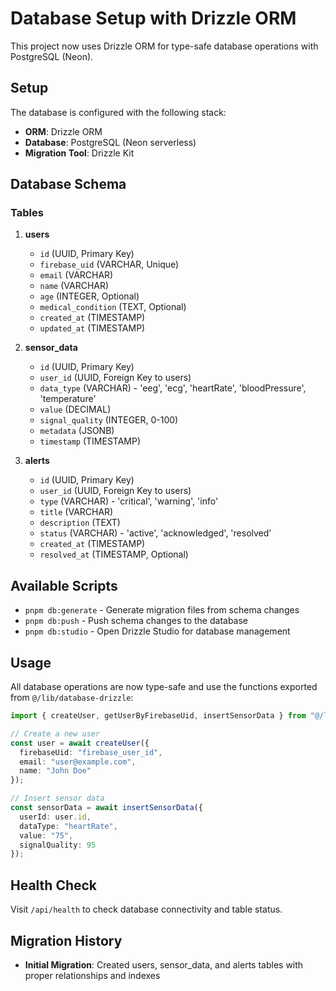 # Database Setup with Drizzle ORM

This project now uses Drizzle ORM for type-safe database operations with PostgreSQL (Neon).

## Setup

The database is configured with the following stack:
- **ORM**: Drizzle ORM
- **Database**: PostgreSQL (Neon serverless)
- **Migration Tool**: Drizzle Kit

## Database Schema

### Tables

1. **users**
   - `id` (UUID, Primary Key)
   - `firebase_uid` (VARCHAR, Unique)
   - `email` (VARCHAR)
   - `name` (VARCHAR)
   - `age` (INTEGER, Optional)
   - `medical_condition` (TEXT, Optional)
   - `created_at` (TIMESTAMP)
   - `updated_at` (TIMESTAMP)

2. **sensor_data**
   - `id` (UUID, Primary Key)
   - `user_id` (UUID, Foreign Key to users)
   - `data_type` (VARCHAR) - 'eeg', 'ecg', 'heartRate', 'bloodPressure', 'temperature'
   - `value` (DECIMAL)
   - `signal_quality` (INTEGER, 0-100)
   - `metadata` (JSONB)
   - `timestamp` (TIMESTAMP)

3. **alerts**
   - `id` (UUID, Primary Key)
   - `user_id` (UUID, Foreign Key to users)
   - `type` (VARCHAR) - 'critical', 'warning', 'info'
   - `title` (VARCHAR)
   - `description` (TEXT)
   - `status` (VARCHAR) - 'active', 'acknowledged', 'resolved'
   - `created_at` (TIMESTAMP)
   - `resolved_at` (TIMESTAMP, Optional)

## Available Scripts

- `pnpm db:generate` - Generate migration files from schema changes
- `pnpm db:push` - Push schema changes to the database
- `pnpm db:studio` - Open Drizzle Studio for database management

## Usage

All database operations are now type-safe and use the functions exported from `@/lib/database-drizzle`:

```typescript
import { createUser, getUserByFirebaseUid, insertSensorData } from "@/lib/database-drizzle";

// Create a new user
const user = await createUser({
  firebaseUid: "firebase_user_id",
  email: "user@example.com",
  name: "John Doe"
});

// Insert sensor data
const sensorData = await insertSensorData({
  userId: user.id,
  dataType: "heartRate",
  value: "75",
  signalQuality: 95
});
```

## Health Check

Visit `/api/health` to check database connectivity and table status.

## Migration History

- **Initial Migration**: Created users, sensor_data, and alerts tables with proper relationships and indexes
